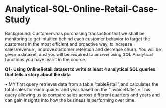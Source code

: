 # Analytical-SQL-Online-Retail-Case-Study
Background: Customers has purchasing transaction that we shall be monitoring to get intuition behind each customer behavior to target the customers in the most efficient and proactive way, to increase sales/revenue , improve customer retention and decrease churn. You will be given a dataset, and you will be required to answer using SQL Analytical functions you have learnt in the course.


__Q1- Using OnlineRetail dataset to write at least 4 analytical SQL queries that tells a story about the data__

   •	MY first query retrieves data from a table "tableRetail" and calculates the total sales for each quarter and year based on the            "InvoiceDate" 
   •	This query allowing us to compare sales across different quarters and years and can gain insights into how the business is performing       over time.
